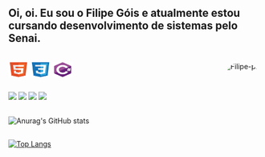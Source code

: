 ## Oi, oi. Eu sou o Filipe Góis e atualmente estou cursando desenvolvimento de sistemas pelo Senai.

<div style="display: inline_block"><br>
  
  <img align="center" alt="Filipe-HTML" height="30" width="40" src="https://raw.githubusercontent.com/devicons/devicon/master/icons/html5/html5-original.svg">
  <img align="center" alt="Filipe-CSS" height="30" width="40" src="https://raw.githubusercontent.com/devicons/devicon/master/icons/css3/css3-original.svg">
  <img align="center" alt="Filipe-Csharp" height="30" width="40" src="https://raw.githubusercontent.com/devicons/devicon/master/icons/csharp/csharp-original.svg">
  <img align="right" alt="Filipe-pic" height="150" style="border-radius:50px;" src="https://cdn.discordapp.com/attachments/869366332972486657/1092146185227210825/rounded-in-photoretrica.png">
</div>
  
  ##
 
<div> 
  <a href="https://www.instagram.com/felpzi_n/" target="_blank"><img src="https://img.shields.io/badge/-Instagram-%23E4405F?style=for-the-badge&logo=instagram&logoColor=white" target="_blank"></a>
  <a href="https://www.linkedin.com/in/filipe-góis-841b58206/" target="_blank"><img src="https://img.shields.io/badge/-LinkedIn-%230077B5?style=for-the-badge&logo=linkedin&logoColor=white" target="_blank"></a> 
  <a href="https://www.youtube.com/channel/UCI5V_-94CmXLVL7yZ9TGRJw"_blank"><img src="https://img.shields.io/badge/YouTube-FF0000?style=for-the-badge&logo=youtube&logoColor=white" target="_blank"></a>
 	<a href="https://www.twitch.tv/felpzin11" target="_blank"><img src="https://img.shields.io/badge/Twitch-9146FF?style=for-the-badge&logo=twitch&logoColor=white" target="_blank"></a>
  
</div>

##

![Anurag's GitHub stats](https://github-readme-stats.vercel.app/api?username=Filipe-Gois&show_icons=true&theme=github_dark_dimmed)
##
[![Top Langs](https://github-readme-stats.vercel.app/api/top-langs/?username=Filipe-Gois&layout=compact&theme=github_dark_dimmed)](https://github.com/Filipe-Gois/github-readme-stats)

